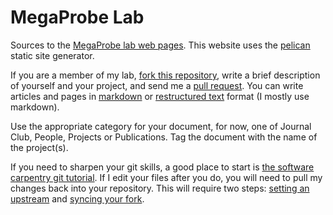 # MegaProbe Lab

Sources to the
[MegaProbe lab web pages](http://ccom.uprrp.edu/~humberto/megaprobe/). This
website uses the [pelican](http://docs.getpelican.com/) static site generator.

If you are a member of my lab,
[fork this repository](https://help.github.com/articles/fork-a-repo/),
write a brief description of yourself and your project, and send me a
[pull request](https://help.github.com/articles/using-pull-requests/). You
can write articles and pages in
[markdown](http://daringfireball.net/projects/markdown/basics) or
[restructured text](http://docutils.sourceforge.net/docs/user/rst/quickstart.html)
format (I mostly use markdown). 

Use the appropriate category for your document, for now, one of
Journal Club,
People, Projects or Publications. Tag the document with the name of
the project(s).

If you need to sharpen your git skills, a good place to start is
[the software carpentry git tutorial](https://swcarpentry.github.io/git-novice/).
If I edit your files after you do, you will need to pull my changes
back into your repository. This will require two steps:
[setting an upstream](https://help.github.com/articles/configuring-a-remote-for-a-fork)
and
[syncing your fork](https://help.github.com/articles/syncing-a-fork/).
